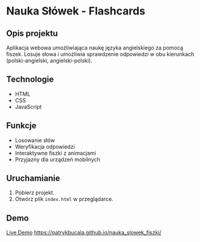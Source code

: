 # Nauka Słówek - Flashcards

## Opis projektu
Aplikacja webowa umożliwiająca naukę języka angielskiego za pomocą fiszek. Losuje słowa i umożliwia sprawdzenie odpowiedzi w obu kierunkach (polski-angielski, angielski-polski).

## Technologie
- HTML
- CSS
- JavaScript

## Funkcje
- Losowanie słów
- Weryfikacja odpowiedzi
- Interaktywne fiszki z animacjami
- Przyjazny dla urządzeń mobilnych

## Uruchamianie
1. Pobierz projekt.
2. Otwórz plik `index.html` w przeglądarce.

## Demo
[Live Demo](#) https://patrykbucala.github.io/nauka_slowek_fiszki/ 
